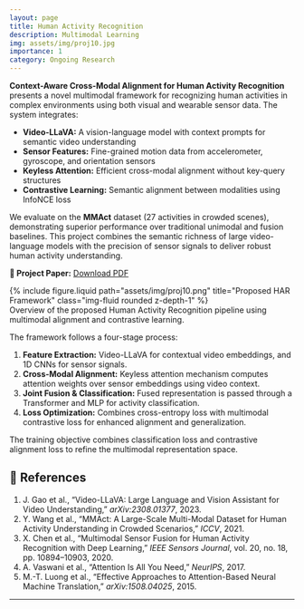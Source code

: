 ```yaml
---
layout: page
title: Human Activity Recognition
description: Multimodal Learning
img: assets/img/proj10.jpg
importance: 1
category: Ongoing Research
---
```


<div class="row justify-content-sm-center">
  <div class="col-sm-10 mt-3 mt-md-0">
    <p>
      <strong>Context-Aware Cross-Modal Alignment for Human Activity Recognition</strong> presents a novel multimodal framework for recognizing human activities in complex environments using both visual and wearable sensor data. 
      The system integrates:
    </p>
    <ul>
      <li><strong>Video-LLaVA:</strong> A vision-language model with context prompts for semantic video understanding</li>
      <li><strong>Sensor Features:</strong> Fine-grained motion data from accelerometer, gyroscope, and orientation sensors</li>
      <li><strong>Keyless Attention:</strong> Efficient cross-modal alignment without key-query structures</li>
      <li><strong>Contrastive Learning:</strong> Semantic alignment between modalities using InfoNCE loss</li>
    </ul>
    <p>
      We evaluate on the <strong>MMAct</strong> dataset (27 activities in crowded scenes), demonstrating superior performance over traditional unimodal and fusion baselines. This project combines the semantic richness of large video-language models with the precision of sensor signals to deliver robust human activity understanding.
    </p>
    <p><strong>📄 Project Paper:</strong> <a href="/assets/pdf/har_mmact_.pdf" target="_blank">Download PDF</a></p>
  </div>
</div>

<div class="row justify-content-sm-center">
  <div class="col-sm-10 mt-3 mt-md-0">
    {% include figure.liquid path="assets/img/proj10.png" title="Proposed HAR Framework" class="img-fluid rounded z-depth-1" %}
  </div>
</div>

<div class="caption text-center">
  Overview of the proposed Human Activity Recognition pipeline using multimodal alignment and contrastive learning.
</div>

<div class="row justify-content-sm-center">
  <div class="col-sm-10 mt-3 mt-md-0">
    <p>
      The framework follows a four-stage process:
    </p>
    <ol>
      <li><strong>Feature Extraction:</strong> Video-LLaVA for contextual video embeddings, and 1D CNNs for sensor signals.</li>
      <li><strong>Cross-Modal Alignment:</strong> Keyless attention mechanism computes attention weights over sensor embeddings using video context.</li>
      <li><strong>Joint Fusion & Classification:</strong> Fused representation is passed through a Transformer and MLP for activity classification.</li>
      <li><strong>Loss Optimization:</strong> Combines cross-entropy loss with multimodal contrastive loss for enhanced alignment and generalization.</li>
    </ol>
  </div>
</div>



<div class="caption text-center">
  The training objective combines classification loss and contrastive alignment loss to refine the multimodal representation space.
</div>


## 🔖 References

1. J. Gao et al., “Video-LLaVA: Large Language and Vision Assistant for Video Understanding,” *arXiv:2308.01377*, 2023.
2. Y. Wang et al., “MMAct: A Large-Scale Multi-Modal Dataset for Human Activity Understanding in Crowded Scenarios,” *ICCV*, 2021.
3. X. Chen et al., “Multimodal Sensor Fusion for Human Activity Recognition with Deep Learning,” *IEEE Sensors Journal*, vol. 20, no. 18, pp. 10894–10903, 2020.
4. A. Vaswani et al., “Attention Is All You Need,” *NeurIPS*, 2017.
5. M.-T. Luong et al., “Effective Approaches to Attention-Based Neural Machine Translation,” *arXiv:1508.04025*, 2015.

---
